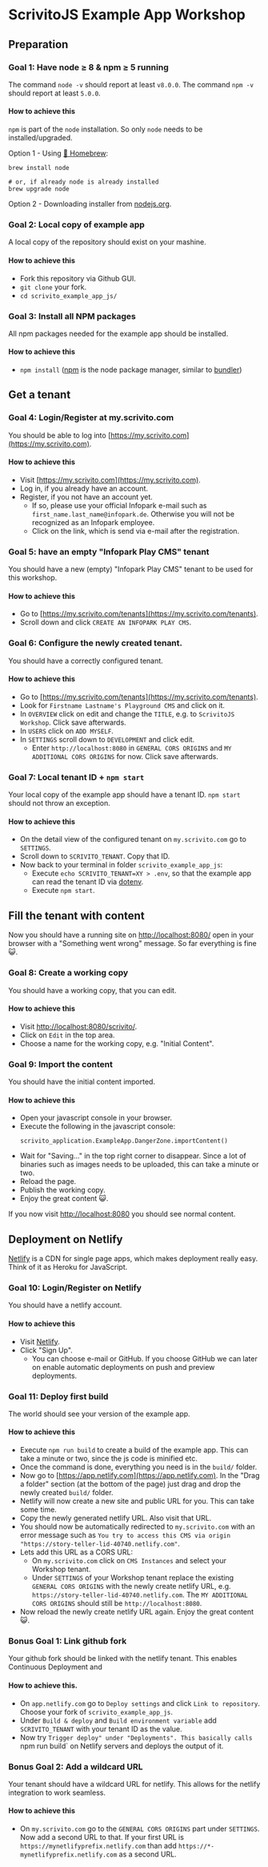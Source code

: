 # ScrivitoJS Example App Workshop

## Preparation

### Goal 1: Have node ≥ 8 & npm ≥ 5 running

The command `node -v` should report at least `v8.0.0`. The command `npm -v` should report at least `5.0.0`.

#### How to achieve this

`npm` is part of the `node` installation. So only `node` needs to be installed/upgraded.

Option 1 - Using [🍺 Homebrew](https://brew.sh):

```
brew install node

# or, if already node is already installed
brew upgrade node
```

Option 2 - Downloading installer from [nodejs.org](https://nodejs.org/en/download/).

### Goal 2: Local copy of example app

A local copy of the repository should exist on your mashine.

#### How to achieve this

* Fork this repository via Github GUI.
* `git clone` your fork.
* `cd scrivito_example_app_js/`

### Goal 3: Install all NPM packages

All npm packages needed for the example app should be installed.

#### How to achieve this
* `npm install` ([npm](https://www.npmjs.com) is the node package manager, similar to [bundler](https://bundler.io))

## Get a tenant

### Goal 4: Login/Register at my.scrivito.com

You should be able to log into [https://my.scrivito.com](https://my.scrivito.com).

#### How to achieve this

* Visit [https://my.scrivito.com](https://my.scrivito.com).
* Log in, if you already have an account.
* Register, if you not have an account yet.
	* If so, please use your official Infopark e-mail such as `first_name.last_name@infopark.de`. Otherwise you will not be recognized as an Infopark employee.
	* Click on the link, which is send via e-mail after the registration.

### Goal 5: have an empty "Infopark Play CMS" tenant

You should have a new (empty) "Infopark Play CMS" tenant to be used for this workshop.

#### How to achieve this

* Go to [https://my.scrivito.com/tenants](https://my.scrivito.com/tenants).
* Scroll down and click `CREATE AN INFOPARK PLAY CMS`.

### Goal 6: Configure the newly created tenant.

You should have a correctly configured tenant.

#### How to achieve this

* Go to [https://my.scrivito.com/tenants](https://my.scrivito.com/tenants).
* Look for `Firstname Lastname's Playground CMS` and click on it.
* In `OVERVIEW` click on edit and change the `TITLE`, e.g. to `ScrivitoJS Workshop`. Click save afterwards.
* In `USERS` click on `ADD MYSELF`.
* In `SETTINGS` scroll down to `DEVELOPMENT` and click edit.
	* Enter `http://localhost:8080` in `GENERAL CORS ORIGINS` and `MY ADDITIONAL CORS ORIGINS` for now. Click save afterwards.

### Goal 7: Local tenant ID + `npm start`

Your local copy of the example app should have a tenant ID. `npm start` should not throw an exception.

#### How to achieve this

* On the detail view of the configured tenant on `my.scrivito.com` go to `SETTINGS`.
* Scroll down to `SCRIVITO_TENANT`. Copy that ID.
* Now back to your terminal in folder `scrivito_example_app_js`:
	* Execute `echo SCRIVITO_TENANT=XY > .env`, so that the example app can read the tenant ID via [dotenv](https://github.com/motdotla/dotenv).
	* Execute `npm start`.

## Fill the tenant with content

Now you should have a running site on [http://localhost:8080/](http://localhost:8080/) open in your browser with a "Something went wrong" message. So far everything is fine 😺.

### Goal 8: Create a working copy

You should have a working copy, that you can edit.

#### How to achieve this

* Visit [http://localhost:8080/scrivito/](http://localhost:8080/scrivito/).
* Click on `Edit` in the top area.
* Choose a name for the working copy, e.g. "Initial Content".

### Goal 9: Import the content

You should have the initial content imported.

#### How to achieve this

* Open your javascript console in your browser.
* Execute the following in the javascript console:
  ```
  scrivito_application.ExampleApp.DangerZone.importContent()
  ```
* Wait for "Saving..." in the top right corner to disappear. Since a lot of binaries such as images needs to be uploaded, this can take a minute or two.
* Reload the page.
* Publish the working copy.
* Enjoy the great content 😺.


If you now visit [http://localhost:8080](http://localhost:8080) you should see normal content.

## Deployment on Netlify

[Netlify](https://www.netlify.com) is a CDN for single page apps, which makes deployment really easy. Think of it as Heroku for JavaScript.

### Goal 10: Login/Register on Netlify

You should have a netlify account.

#### How to achieve this
* Visit [Netlify](https://www.netlify.com).
* Click "Sign Up".
  * You can choose e-mail or GitHub. If you choose GitHub we can later on enable automatic deployments on push and preview deployments.

### Goal 11: Deploy first build

The world should see your version of the example app.

#### How to achieve this

* Execute `npm run build` to create a build of the example app. This can take a minute or two, since the js code is minified etc.
* Once the command is done, everything you need is in the `build/` folder.
* Now go to [https://app.netlify.com](https://app.netlify.com). In the "Drag a folder" section (at the bottom of the page) just drag and drop the newly created `build/` folder.
* Netlify will now create a new site and public URL for you. This can take some time.
* Copy the newly generated netlify URL. Also visit that URL.
* You should now be automatically redirected to `my.scrivito.com` with an error message such as `You try to access this CMS via origin "https://story-teller-lid-40740.netlify.com"`.
* Lets add this URL as a CORS URL:
	* On `my.scrivito.com` click on `CMS Instances` and select your Workshop tenant.
	* Under `SETTINGS` of your Workshop tenant replace the existing `GENERAL CORS ORIGINS` with the newly create netlify URL, e.g. `https://story-teller-lid-40740.netlify.com`. The `MY ADDITIONAL CORS ORIGINS` should still be `http://localhost:8080`.
* Now reload the newly create netlify URL again. Enjoy the great content 😺.

### Bonus Goal 1: Link github fork

Your github fork should be linked with the netlify tenant. This enables Continuous Deployment and 

#### How to achieve this.

* On `app.netlify.com` go to `Deploy settings` and click `Link to repository`. Choose your fork of `scrivito_example_app_js`.
* Under `Build & deploy` and `Build environment variable` add `SCRIVITO_TENANT` with your tenant ID as the value.
* Now try `Trigger deploy" under "Deployments". This basically calls `npm run build` on Netlify servers and deploys the output of it.

### Bonus Goal 2: Add a wildcard URL

Your tenant should have a wildcard URL for netlify. This allows for the netlify integration to work seamless.

#### How to achieve this

* On `my.scrivito.com` go to the `GENERAL CORS ORIGINS` part under `SETTINGS`. Now add a second URL to that. If your first URL is `https://mynetlifyprefix.netlify.com` than add `https://*-mynetlifyprefix.netlify.com` as a second URL.


